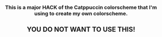 <!-- panvimdoc-ignore-start -->

<h3 align="center">
This is a major HACK of the Catppuccin colorscheme that I'm using to create my own colorscheme.
</h3>
<h2 align="center">
YOU DO NOT WANT TO USE THIS!
</h2>
